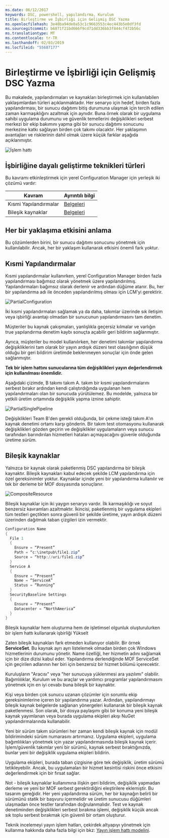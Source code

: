 ```yaml
---
ms.date: 06/12/2017
keywords: DSC, powershell, yapılandırma, Kurulum
title: Birleştirme ve İşbirliği için Gelişmiş DSC Yazma
ms.openlocfilehash: 3e40ba94de0a53c1c9663553c4ec443b5e0df3fd
ms.sourcegitcommit: b6871f21bd666f9cd71dd336bb3f844cf472b56c
ms.translationtype: MT
ms.contentlocale: tr-TR
ms.lasthandoff: 02/03/2019
ms.locfileid: "55687177"
---
```

# <a name="advanced-dsc-authoring-for-composition-and-collaboration"></a>Birleştirme ve İşbirliği için Gelişmiş DSC Yazma

Bu makalede, yapılandırmaları ve kaynakları birleştirmek için kullanılabilen yaklaşımlardan türleri açıklanmaktadır.
Her senaryo için hedef, birden fazla yapılandırması, bir sunucu dağıtımı bitiş durumuna ulaşmak için tercih edilen zaman karmaşıklığını azaltmak için aynıdır.
Buna örnek olarak bir uygulama sahibi uygulama durumunu ve güvenlik temellerini değişiklikleri serbest merkezi bir ekip bakımını yapma gibi bir sunucu dağıtımı sonucunu merkezine katkı sağlayan birden çok takımı olacaktır.
Her yaklaşımın avantajları ve risklerinin dahil olmak üzere küçük farklar aşağıda açıklanmıştır.

![İşlem hattı](../images/Pipeline.jpg)

## <a name="types-of-collaborative-authoring-techniques"></a>İşbirliğine dayalı geliştirme teknikleri türleri

Bu kavramı etkinleştirmek için yerel Configuration Manager için yerleşik iki çözümü vardır:

| Kavram | Ayrıntılı bilgi
|-|-
| Kısmi Yapılandırmalar | [Belgeleri](../pull-server/partialConfigs.md)
| Bileşik kaynaklar | [Belgeleri](../resources/authoringResourceComposite.md)

## <a name="understanding-the-impact-of-each-approach"></a>Her bir yaklaşıma etkisini anlama

Bu çözümlerden birini, bir sunucu dağıtımı sonucunu yönetmek için kullanılabilir.
Ancak, her bir yaklaşım kullanarak etkisini önemli fark yoktur.

## <a name="partial-configurations"></a>Kısmi Yapılandırmalar

Kısmi yapılandırmalar kullanırken, yerel Configuration Manager birden fazla yapılandırması bağımsız olarak yönetmek üzere yapılandırılmış.
Yapılandırmaları bağımsız olarak derlenir ve ardından düğüme atanır.
Bu, her bir yapılandırma adı ile önceden yapılandırılmış olması için LCM'yi gerektirir.

![PartialConfiguration](../images/PartialConfiguration.jpg)

İki kısmi yapılandırmaları sağlamak ya da daha, takımlar üzerinde sık iletişim veya işbirliği avantajı olmadan bir sunucunun yapılandırmasını tam denetim.

Müşteriler bu kaynak çakışmaları, yanlışlıkla geçersiz kılmalar ve varlığın true yapılandırma denetim kaybı sonuçta açabilir geri bildirim sağlanmıştır.

Ayrıca, müşteriler bu model kullanılırken, her denetimi takımlar yapılandırma değişikliklerini tam olarak bir yayın ardışık düzeni test olasılığının düşük olduğu bir geri bildirim üretimde beklenmeyen sonuçlar için önde gelen sağlanmıştır.

**Tek bir işlem hattını sunucularına tüm değişiklikleri yayın değerlendirmek için kullanılması önemlidir.**

Aşağıdaki çizimde, B takımı takım A. takım bir kısmi yapılandırmalarını serbest bırakır ardından kendi çalıştırdığında uygulanan hem yapılandırmaları olan bir sunucuda yürütülemez.
Bu modelde, yalnızca bir yetkili üretim ortamında değişiklik yapma iznine sahiptir.

![PartialSinglePipeline](../images/PartialSinglePipeline.jpg)

Değişiklikleri Team B'den gerekli olduğunda, bir çekme isteği takım A'ın kaynak denetimi ortamı karşı gönderin.
Bir takım test otomasyonu kullanarak değişiklikleri gözden geçirin ve değişiklikler uygulamaların veya sunucu tarafından barındırılan hizmetleri hataları açmayacağını güvenle olduğunda üretime sürüm.

## <a name="composite-resources"></a>Bileşik kaynaklar

Yalnızca bir kaynak olarak paketlenmiş DSC yapılandırma bir bileşik kaynaktır.
Bileşik kaynakları kabul edecek şekilde LCM yapılandırma için özel gereksinimler yoktur.
Kaynaklar içinde yeni bir yapılandırma kullanılır ve tek bir derleme bir MOF dosyasında sonuçlanır.

![CompositeResource](../images/CompositeResource.jpg)

Bileşik kaynaklar için iki yaygın senaryo vardır.
İlk karmaşıklığı ve soyut benzersiz kavramları azaltmaktır.
İkincisi, paketlenmiş bir uygulama ekipleri tüm testleri geçtikten sonra güvenli bir şekilde üretime, yayın ardışık düzeni üzerinden dağıtmak taban çizgileri izin vermektir.

```PowerShell
Configuration Name
{
  File 1
  {
    Ensure = “Present”
    Path = “c:\inetpub\file1.zip”
    Source = “http://uri/file1.zip”
  }
  Service A
  {
    Ensure = “Present”
    Name = “ServiceA”
    Status = “Running”
  }
  SecurityBaseline Settings
  {
    Ensure = “Present”
    Datacenter = “NorthAmerica”
  }
}
```

Bileşik kaynaklar hem oluşturma hem de işletimsel olgunluk oluşturulurken bir işlem hattı kullanarak işbirliği Yükselt

Zaten bileşik kaynakları fark etmeden kullanıyor olabilir.
Bir örnek **ServiceSet**.
Bu kaynak ayrı ayrı listelemek olmadan birden çok Windows hizmetlerinin durumunu yönetir.
Name özelliği, her hizmetin adını sağlamak için bir dize dizisi kabul eder.
Yapılandırma derlendiğinde MOF ServiceSet için geçirilen adlarının her biri için benzersiz bir hizmet bölümü içerecektir.

Kuruluşların "Aracısı" veya "her sunucuya yüklenmesi ara yazılımı" olabilir.
Bağımlılıklar, Kurulum ve bu araçlar ve yardımcı programlar yapılandırmasını yönetmek için en iyi cevabı buna bileşik bir kaynaktır.

Kişi veya birden çok sunucu uzanan çözümler için sorumlu ekip gereksinimlerine içeren bir yapılandırma yazar.
Ardından, yapılandırmayı bileşik kaynak belgelerde sağlanan yönergeleri kullanarak bir bileşik kaynak paketlenmesi.
Son olarak, bir dosya paylaşımı gibi bir konuma yeni bileşik kaynak yayımlanan veya burada uygulama ekipleri akışı NuGet yapılandırmalarında kullanabilir.

Yeni bir sürüm takım sürümleri her zaman kendi bileşik kaynak için modül bildirimindeki sürüm numarasını artırmanız.
Uygulama ekipleri, uygulama bağımlılıkları yönetmek için yazar yapılandırmasında bileşik kaynak içerir.
İşlem/güvenlik takımlar yeni bir sürümü, kaynak serbest bıraktığınızda, bunlar yeni bir değişiklik uygulama ekipleri bildirin.

Uygulama ekipleri, burada taban çizgisine göre tek değişiklik, üretim sürümü tetikleyebilir.
Ancak, bu uygulamaları bir hizmet kesintisi riskini önce etkisini değerlendirmek için bir fırsat sağlar.

Not - bileşik kaynaklar kullanımına ilişkin geri bildirim, değişiklik yapmadan derleme ve yeni bir MOF serbest gerektirdiğini eleştirilere eklemiştir.
Bu tasarım gereğidir.
Her yeni yapılandırma sürüm, her bir kaynağın belirli bir sürümünü statik bir başvuru içermelidir ve üretim sunucusu düğümleri ulaşmadan önce testler tarafından doğrulanmalıdır.
Test ve kaynak denetiminden değişiklikleri serbest bırakma işlemi, değişiklik küçük ancak sık toplu serbest bırakmak için güvenli bir ortam oluşturur.

Teknik incelemeyi yayın işlem hatları, çekirdek altyapıyı yönetmek için kullanma hakkında daha fazla bilgi için bkz: [Yayın işlem hattı modelini](../further-reading/whitepapers.md).
